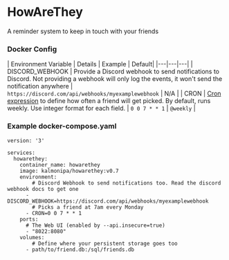 # HowAreThey
A reminder system to keep in touch with your friends


### Docker Config
| Environment Variable | Details | Example | Default|
|---|---|---|
| DISCORD_WEBHOOK | Provide a Discord webhook to send notifications to Discord. Not providing a webhook will only log the events, it won't send the notification anywhere | `https://discord.com/api/webhooks/myexamplewebhook` | N/A |
| CRON | [Cron expression](https://crontab.guru/) to define how often a friend will get picked. By default, runs weekly. Use integer format for each field. | `0 0 7 * * 1` | `@weekly` |

### Example docker-compose.yaml
```
version: '3'

services:
  howarethey:
    container_name: howarethey
    image: kalmonipa/howarethey:v0.7
    environment:
        # Discord Webhook to send notifications too. Read the discord webhook docs to get one
      - DISCORD_WEBHOOK=https://discord.com/api/webhooks/myexamplewebhook
        # Picks a friend at 7am every Monday
      - CRON=0 0 7 * * 1
    ports:
      # The Web UI (enabled by --api.insecure=true)
      - "8022:8080"
    volumes:
        # Define where your persistent storage goes too
      - path/to/friend.db:/sql/friends.db
```
